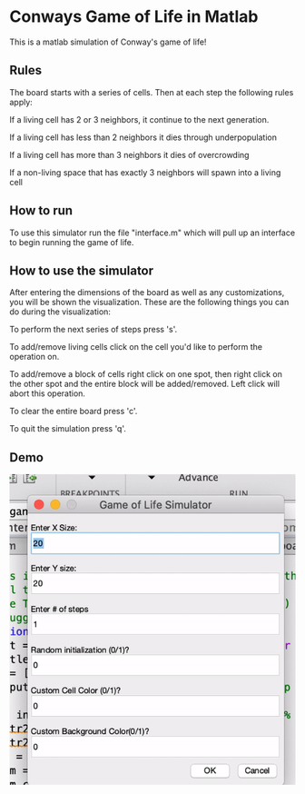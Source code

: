 # Conways Game of Life in Matlab

This is a matlab simulation of Conway's game of life!

## Rules 

The board starts with a series of cells. Then at each step the following rules apply:

If a living cell has 2 or 3 neighbors, it continue to the next generation. 

If a living cell has less than 2 neighbors it dies through underpopulation 

If a living cell has more than 3 neighbors it dies of overcrowding

If a non-living space that has exactly 3 neighbors will spawn into a living cell

## How to run

To use this simulator run the file "interface.m" which will pull up an interface to begin running the game of life. 

## How to use the simulator

After entering the dimensions of the board as well as any customizations, you will be shown the visualization. These are the following things you can do during the visualization: 

To perform the next series of steps press 's'. 

To add/remove living cells click on the cell you'd like to perform the operation on. 

To add/remove a block of cells right click on one spot, then right click on the other spot and the entire block will be added/removed. Left click will abort this operation. 

To clear the entire board press 'c'. 

To quit the simulation press 'q'.

## Demo

![alt text](demo.gif)